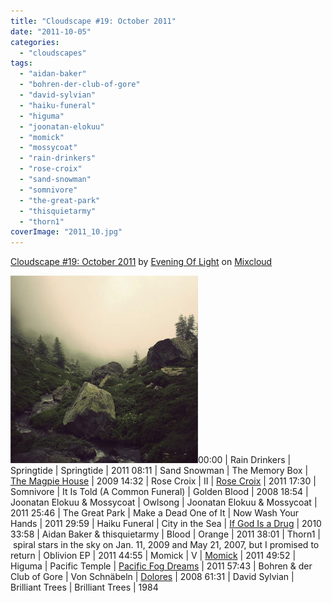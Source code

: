 ```yaml
---
title: "Cloudscape #19: October 2011"
date: "2011-10-05"
categories: 
  - "cloudscapes"
tags: 
  - "aidan-baker"
  - "bohren-der-club-of-gore"
  - "david-sylvian"
  - "haiku-funeral"
  - "higuma"
  - "joonatan-elokuu"
  - "momick"
  - "mossycoat"
  - "rain-drinkers"
  - "rose-croix"
  - "sand-snowman"
  - "somnivore"
  - "the-great-park"
  - "thisquietarmy"
  - "thorn1"
coverImage: "2011_10.jpg"
---
```


[Cloudscape #19: October 2011](http://www.mixcloud.com/eveningoflight/cloudscape-19-october-2011/?utm_source=widget&utm_medium=web&utm_campaign=base_links&utm_term=resource_link) by [Evening Of Light](http://www.mixcloud.com/eveningoflight/?utm_source=widget&utm_medium=web&utm_campaign=base_links&utm_term=profile_link) on [Mixcloud](http://www.mixcloud.com/?utm_source=widget&utm_medium=web&utm_campaign=base_links&utm_term=homepage_link)

![](images/2011_10.jpg "2011_10")00:00 | Rain Drinkers | Springtide | Springtide | 2011 08:11 | Sand Snowman | The Memory Box | [The Magpie House](http://www.eveningoflight.nl/2009/02/01/review-sand-snowman-two-way-mirror-2009/ "Review: Sand Snowman – Two Way Mirror (2009)") | 2009 14:32 | Rose Croix | II | [Rose Croix](http://www.eveningoflight.nl/2011/12/14/review-rose-croix-2011/ "Review: Rose Croix (2011)") | 2011 17:30 | Somnivore | It Is Told (A Common Funeral) | Golden Blood | 2008 18:54 | Joonatan Elokuu & Mossycoat | Owlsong | Joonatan Elokuu & Mossycoat | 2011 25:46 | The Great Park | Make a Dead One of It | Now Wash Your Hands | 2011 29:59 | Haiku Funeral | City in the Sea | [If God Is a Drug](http://www.eveningoflight.nl/2011/10/31/october-2011-short-reviews/ "October 2011 Short Reviews") | 2010 33:58 | Aidan Baker & thisquietarmy | Blood | Orange | 2011 38:01 | Thorn1 | spiral stars in the sky on Jan. 11, 2009 and May 21, 2007, but I promised to return | Oblivion EP | 2011 44:55 | Momick | V | [Momick](http://www.eveningoflight.nl/2011/10/20/review-momick-2011/ "Review: Momick (2011)") | 2011 49:52 | Higuma | Pacific Temple | [Pacific Fog Dreams](http://www.eveningoflight.nl/2011/11/14/review-higuma-pacific-fog-dreams-2011/ "Review: Higuma – Pacific Fog Dreams (2011)") | 2011 57:43 | Bohren & der Club of Gore | Von Schnäbeln | [Dolores](http://www.eveningoflight.nl/2008/12/01/review-bohren-der-club-of-gore-dolores-2008/ "Review: Bohren & Der Club of Gore – Dolores (2008)") | 2008 61:31 | David Sylvian | Brilliant Trees | Brilliant Trees | 1984
